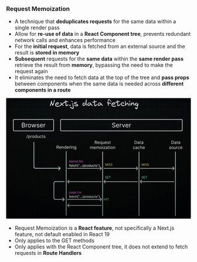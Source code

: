 ### Request Memoization
- A technique that **deduplicates requests** for the same data within a single render pass
- Allow for **re-use of data** in a **React Component tree**, prevents redundant network calls and enhances performance
- For the **initial request**, data is fetched from an external source and the result is **stored in memory**
- **Subsequent** requests for the **same data** within the **same render pass** retrieve the result from **memory**, bypassing the need to make the request again
- It eliminates the need to fetch data at the top of the tree and **pass props** between components when the same data is needed across **different components in a route**

![alt text](Snipaste_2024-10-14_23-13-34.jpg)

- Request Memoization is a **React feature**, not specifically a Next.js feature, not default enabled in React 19
- Only applies to the GET methods
- Only applies with the React Component tree, it does not extend to fetch requests in **Route Handlers**